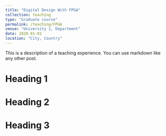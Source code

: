```yaml
---
title: "Digital Design With FPGA"
collection: teaching
type: "Graduate course"
permalink: /teaching/FPGA
venue: "University 1, Department"
date: 2020-01-01
location: "City, Country"
---
```


This is a description of a teaching experience. You can use markdown like any other post.

Heading 1
======

Heading 2
======

Heading 3
======
